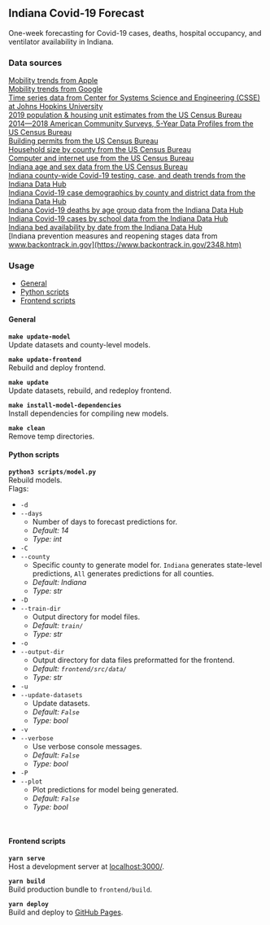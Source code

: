 ## Indiana Covid-19 Forecast

One-week forecasting for Covid-19 cases, deaths, hospital occupancy, and ventilator availability in Indiana.

### Data sources
[Mobility trends from Apple](https://covid19.apple.com/mobility) <br />
[Mobility trends from Google](https://www.google.com/covid19/mobility/) <br />
[Time series data from Center for Systems Science and Engineering (CSSE) at Johns Hopkins University](https://github.com/CSSEGISandData/Covid-19) <br />
[2019 population & housing unit estimates from the US Census Bureau](https://www.census.gov/programs-surveys/popest.html) <br />
[2014—2018 American Community Surveys, 5-Year Data Profiles from the US Census Bureau](https://www.census.gov/acs/www/data/data-tables-and-tools/data-profiles/2018/) <br />
[Building permits from the US Census Bureau](https://www.census.gov/construction/bps/) <br />
[Household size by county from the US Census Bureau](https://www.census.gov/topics/families.html) <br />
[Computer and internet use from the US Census Bureau](https://www.census.gov/topics/population/computer-internet.html) <br />
[Indiana age and sex data from the US Census Bureau](https://www.census-charts.com/ASC/Indiana.html) <br />
[Indiana county-wide Covid-19 testing, case, and death trends from the Indiana Data Hub](https://hub.mph.in.gov/dataset/covid-19-county-wide-test-case-and-death-trends/resource/afaa225d-ac4e-4e80-9190-f6800c366b58) <br />
[Indiana Covid-19 case demographics by county and district data from the Indiana Data Hub](https://hub.mph.in.gov/dataset/covid-19-case-demographics-by-county/resource/9ae4b185-b81d-40d5-aee2-f0e30405c162) <br />
[Indiana Covid-19 deaths by age group data from the Indiana Data Hub](https://hub.mph.in.gov/dataset/covid-19-deaths-by-date-by-age-group) <br />
[Indiana Covid-19 cases by school data from the Indiana Data Hub](https://hub.mph.in.gov/dataset/covid-19-cases-by-school/resource/39239f34-11ff-4dfc-9b9a-a408b0399458) <br />
[Indiana bed availability by date from the Indiana Data Hub](https://hub.mph.in.gov/dataset/covid-19-bed-and-vent-usage-by-day/resource/0c00f7b6-05b0-4ebe-8722-ccf33e1a314f) <br />
[Indiana prevention measures and reopening stages data from www.backontrack.in.gov](https://www.backontrack.in.gov/2348.htm)

### Usage
- [General](#general)
- [Python scripts](#python_scripts)
- [Frontend scripts](#frontend_scripts)

<a name="general"></a>

#### General

**`make update-model`** <br/>
Update datasets and county-level models.
<br/>

**`make update-frontend`** <br/>
Rebuild and deploy frontend.
<br/>

**`make update`** <br/>
Update datasets, rebuild, and redeploy frontend.
<br/>

**`make install-model-dependencies`** <br/>
Install dependencies for compiling new models.
<br/>

**`make clean`** <br/>
Remove temp directories.
<br/>

<a name="python_scripts"></a>

#### Python scripts

**`python3 scripts/model.py`**<br/>
Rebuild models. <br/>
Flags:
- `-d`
- `--days`
  - Number of days to forecast predictions for.
  - _Default: 14_
  - _Type: int_
- `-C`
- `--county`
  - Specific county to generate model for. `Indiana` generates state-level predictions, `All` generates predictions for all counties.
  - _Default: Indiana_
  - _Type: str_
- `-D`
- `--train-dir`
  - Output directory for model files.
  - _Default: `train/`_
  - _Type: str_
- `-o`
- `--output-dir`
  - Output directory for data files preformatted for the frontend.
  - _Default: `frontend/src/data/`_
  - _Type: str_
- `-u`
- `--update-datasets`
  - Update datasets.
  - _Default: `False`_
  - _Type: bool_
- `-v`
- `--verbose`
  - Use verbose console messages.
  - _Default: `False`_
  - _Type: bool_
- `-P`
- `--plot`
  - Plot predictions for model being generated.
  - _Default: `False`_
  - _Type: bool_
<br/>

<a name="frontend_scripts"></a>

#### Frontend scripts

**`yarn serve`** <br/>
Host a development server at [localhost:3000/](localhost:3000/).
<br/>

**`yarn build`** <br/>
Build production bundle to `frontend/build`.
<br/>

**`yarn deploy`** <br/>
Build and deploy to [GitHub Pages](https://nbennett320.github.io/indiana-covid19-forecast/).
<br/>